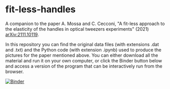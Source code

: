 # fit-less-handles
A companion to the paper A. Mossa and C. Cecconi, "A fit-less approach to the elasticity of the handles in optical tweezers experiments" (2021) [arXiv:2111.10119](https://arxiv.org/abs/2111.10119).

In this repository you can find the original data files (with extensions .dat and .txt) and the Python code (with extension .ipynb) used to produce the pictures for the paper mentioned above. You can either download all the material and run it on your own computer, or click the Binder button below and access a version of the program that can be interactively run from the browser. 

[![Binder](https://mybinder.org/badge_logo.svg)](https://mybinder.org/v2/gh/AlessandroMossa/fit-less-handles/HEAD)
